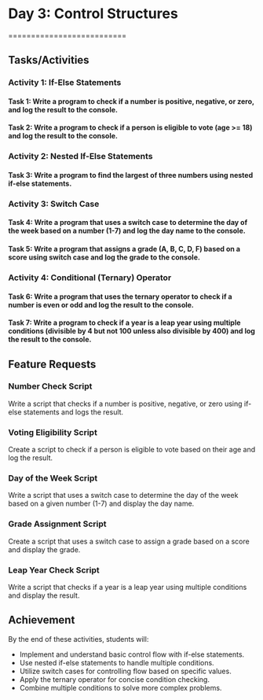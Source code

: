 # Day 3: Control Structures
==========================

## Tasks/Activities

### Activity 1: If-Else Statements

#### Task 1: Write a program to check if a number is positive, negative, or zero, and log the result to the console.

#### Task 2: Write a program to check if a person is eligible to vote (age >= 18) and log the result to the console.

### Activity 2: Nested If-Else Statements

#### Task 3: Write a program to find the largest of three numbers using nested if-else statements.

### Activity 3: Switch Case

#### Task 4: Write a program that uses a switch case to determine the day of the week based on a number (1-7) and log the day name to the console.

#### Task 5: Write a program that assigns a grade (A, B, C, D, F) based on a score using switch case and log the grade to the console.

### Activity 4: Conditional (Ternary) Operator

#### Task 6: Write a program that uses the ternary operator to check if a number is even or odd and log the result to the console.

#### Task 7: Write a program to check if a year is a leap year using multiple conditions (divisible by 4 but not 100 unless also divisible by 400) and log the result to the console.

## Feature Requests

### Number Check Script

Write a script that checks if a number is positive, negative, or zero using if-else statements and logs the result.

### Voting Eligibility Script

Create a script to check if a person is eligible to vote based on their age and log the result.

### Day of the Week Script

Write a script that uses a switch case to determine the day of the week based on a given number (1-7) and display the day name.

### Grade Assignment Script

Create a script that uses a switch case to assign a grade based on a score and display the grade.

### Leap Year Check Script

Write a script that checks if a year is a leap year using multiple conditions and display the result.

## Achievement

By the end of these activities, students will:

* Implement and understand basic control flow with if-else statements.
* Use nested if-else statements to handle multiple conditions.
* Utilize switch cases for controlling flow based on specific values.
* Apply the ternary operator for concise condition checking.
* Combine multiple conditions to solve more complex problems.